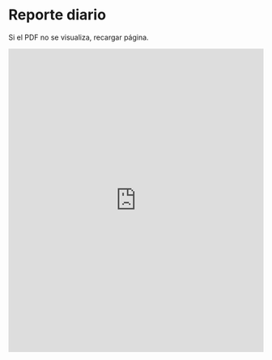 # Reporte diario 

Si el PDF no se visualiza, recargar página.

<embed src="https://docs.google.com/gview?url=https://github.com/pandemiaventana/pandemiaventana/raw/main/out/diario/pdf/ult/ult.pdf&embedded=true" width="100%" height="600px" />
